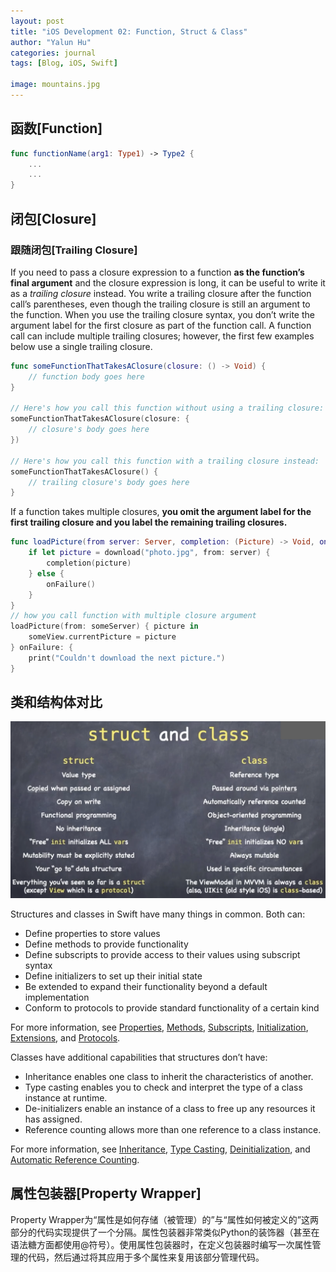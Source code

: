 ```yaml
---
layout: post
title: "iOS Development 02: Function, Struct & Class"
author: "Yalun Hu"
categories: journal
tags: [Blog, iOS, Swift]

image: mountains.jpg
--- 
```


## 函数[Function]

```swift
func functionName(arg1: Type1) -> Type2 {
    ...
    ...
}
```

## 闭包[Closure]

### 跟随闭包[Trailing Closure]

If you need to pass a closure expression to a function **as the function’s final argument** and the closure expression is long, it can be useful to write it as a *trailing closure* instead. You write a trailing closure after the function call’s parentheses, even though the trailing closure is still an argument to the function. When you use the trailing closure syntax, you don’t write the argument label for the first closure as part of the function call. A function call can include multiple trailing closures; however, the first few examples below use a single trailing closure.

```swift
func someFunctionThatTakesAClosure(closure: () -> Void) {
    // function body goes here
}

// Here's how you call this function without using a trailing closure:
someFunctionThatTakesAClosure(closure: {
    // closure's body goes here
})

// Here's how you call this function with a trailing closure instead:
someFunctionThatTakesAClosure() {
    // trailing closure's body goes here
}
```

If a function takes multiple closures, **you omit the argument label for the first trailing closure and you label the remaining trailing closures.**

```swift
func loadPicture(from server: Server, completion: (Picture) -> Void, onFailure: () -> Void) {
    if let picture = download("photo.jpg", from: server) {
        completion(picture)
    } else {
        onFailure()
    }
}
// how you call function with multiple closure argument
loadPicture(from: someServer) { picture in
    someView.currentPicture = picture
} onFailure: {
    print("Couldn't download the next picture.")
}
```



## 类和结构体对比

![struct_vs_class](../assets/img/ios-dev-notes/struct_vs_class.png)

Structures and classes in Swift have many things in common. Both can:

- Define properties to store values
- Define methods to provide functionality
- Define subscripts to provide access to their values using subscript syntax
- Define initializers to set up their initial state
- Be extended to expand their functionality beyond a default implementation
- Conform to protocols to provide standard functionality of a certain kind

For more information, see [Properties](https://docs.swift.org/swift-book/documentation/the-swift-programming-language/properties), [Methods](https://docs.swift.org/swift-book/documentation/the-swift-programming-language/methods), [Subscripts](https://docs.swift.org/swift-book/documentation/the-swift-programming-language/subscripts), [Initialization](https://docs.swift.org/swift-book/documentation/the-swift-programming-language/initialization), [Extensions](https://docs.swift.org/swift-book/documentation/the-swift-programming-language/extensions), and [Protocols](https://docs.swift.org/swift-book/documentation/the-swift-programming-language/protocols).

Classes have additional capabilities that structures don’t have:

- Inheritance enables one class to inherit the characteristics of another.
- Type casting enables you to check and interpret the type of a class instance at runtime.
- De-initializers enable an instance of a class to free up any resources it has assigned.
- Reference counting allows more than one reference to a class instance.

For more information, see [Inheritance](https://docs.swift.org/swift-book/documentation/the-swift-programming-language/inheritance), [Type Casting](https://docs.swift.org/swift-book/documentation/the-swift-programming-language/typecasting), [Deinitialization](https://docs.swift.org/swift-book/documentation/the-swift-programming-language/deinitialization), and [Automatic Reference Counting](https://docs.swift.org/swift-book/documentation/the-swift-programming-language/automaticreferencecounting).

## 属性包装器[Property Wrapper]

Property Wrapper为“属性是如何存储（被管理）的”与“属性如何被定义的”这两部分的代码实现提供了一个分隔。属性包装器非常类似Python的装饰器（甚至在语法糖方面都使用@符号）。使用属性包装器时，在定义包装器时编写一次属性管理的代码，然后通过将其应用于多个属性来复用该部分管理代码。
